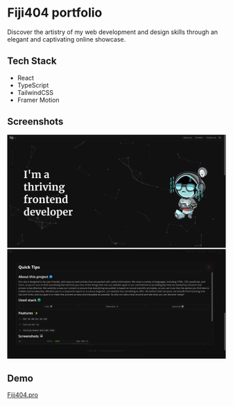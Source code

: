 # Fiji404 portfolio

Discover the artistry of my web development and design skills through an elegant and captivating online showcase.

## Tech Stack

-   React
-   TypeScript
-   TailwindCSS
-   Framer Motion

## Screenshots

![Landing page screenshot](https://github.com/Fiji404/WhoAmI/blob/master/public/screenshots/landing-page.png)
![Project description modal preview](https://github.com/Fiji404/WhoAmI/blob/master/public/screenshots/project-modal.png)

## Demo

[Fiji404.pro](https://fiji404.pro/)
